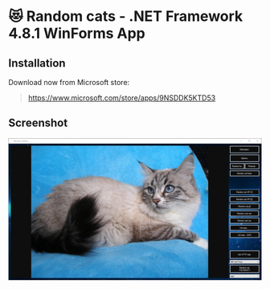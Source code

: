# 😻 Random cats - .NET Framework 4.8.1 WinForms App

## Installation
Download now from Microsoft store:
> https://www.microsoft.com/store/apps/9NSDDK5KTD53

## Screenshot
![Random_cats_EZz9s3kNrjgl.jpg](Assets/Random_cats_EZz9s3kNrjgl.jpg)
